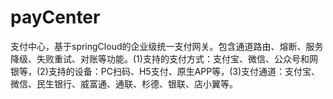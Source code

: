 # payCenter
支付中心，基于springCloud的企业级统一支付网关。包含通道路由、熔断、服务降级、失败重试、对账等功能。(1)支持的支付方式：支付宝、微信、公众号和网银等，(2)支持的设备：PC扫码、H5支付、原生APP等，(3)支付通道：支付宝、微信、民生银行、威富通、通联、杉德、银联、店小翼等。
